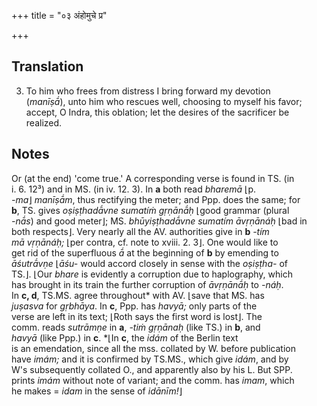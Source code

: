 +++
title = "०३ अंहोमुचे प्र"

+++
## Translation
3. To him who frees from distress I bring forward my devotion  
(*manīṣā́*), unto him who rescues well, choosing to myself his favor;  
accept, O Indra, this oblation; let the desires of the sacrificer be  
realized.

## Notes
Or (at the end) 'come true.' A corresponding verse is found in TS. (in  
i. 6. 12³) and in MS. (in iv. 12. 3). In **a** both read *bharemā* ⌊p.  
*-ma*⌋ *manīṣā́m*, thus rectifying the meter; and Ppp. does the same; for  
**b**, TS. gives *oṣiṣṭhadā́vne sumatíṁ gṛṇānā́ḥ* ⌊good grammar (plural  
*-nā́s*) and good meter⌋; MS. *bhūyiṣṭhadā́vne sumatím āvṛṇānáḥ* ⌊bad in  
both respects⌋. Very nearly all the AV. authorities give in **b** *-tím  
mā vṛṇānáḥ;* ⌊per contra, cf. note to xviii. 2. 3⌋. One would like to  
get rid of the superfluous *ā́* at the beginning of **b** by emending to  
*āśutrā́vṇe* ⌊*āśu-* would accord closely in sense with the *oṣiṣṭha-* of  
TS.⌋. ⌊Our *bhare* is evidently a corruption due to haplography, which  
has brought in its train the further corruption of *āvṛṇānā́ḥ* to *-náḥ*.  
In **c, d**, TS.MS. agree throughout\* with AV. ⌊save that MS. has  
*juṣasva* for *gṛbhāya*. In **c**, Ppp. has *havyā;* only parts of the  
verse are left in its text; ⌊Roth says the first word is lost⌋. The  
comm. reads *sutrāmṇe* in **a**, *-tiṁ gṛṇānaḥ* (like TS.) in **b**, and  
*havyā* (like Ppp.) in **c**. \*⌊In **c**, the *idám* of the Berlin text  
is an emendation, since all the mss. collated by W. before publication  
have *imám;* and it is confirmed by TS.MS., which give *idám*, and by  
W's subsequently collated O., and apparently also by his L. But SPP.  
prints *imám* without note of variant; and the comm. has *imam*, which  
he makes = *idam* in the sense of *idānīm!*⌋
